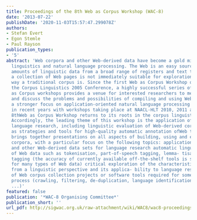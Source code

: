 ```yaml
---
title: Proceedings of the 8th Web as Corpus Workshop (WAC-8)
date: '2013-07-22'
publishDate: '2020-11-03T15:57:47.299078Z'
authors:
- Stefan Evert
- Egon Stemle
- Paul Rayson
publication_types:
- '5'
abstract: 'Web corpora and other Web-derived data have become a gold mine for corpus
  linguistics and natural language processing. The Web is an easy source of unprecedented
  amounts of linguistic data from a broad range of registers and text types. However,
  a collection of Web pages is not immediately suitable for exploration in the same
  way a traditional corpus is. Since the first Web as Corpus Workshop organised at
  the Corpus Linguistics 2005 Conference, a highly successful series of yearly Web
  as Corpus workshops provides a venue for interested researchers to meet, share ideas
  and discuss the problems and possibilities of compiling and using Web corpora. After
  a stronger focus on application-oriented natural language processing andWeb technology
  in recent years with workshops taking place at NAACL-HLT 2010, 2011 andWWW2012 the
  8thWeb as Corpus Workshop returns to its roots in the corpus linguistics community.
  Accordingly, the leading theme of this workshop is the application of Web data in
  language research, including linguistic evaluation of Web-derived corpora as well
  as strategies and tools for high-quality automatic annotation ofWeb text. The workshop
  brings together presentations on all aspects of building, using and evaluating Web
  corpora, with a particular focus on the following topics: applications of Web corpora
  and other Web-derived data sets for language research automatic linguistic annotation
  of Web data such as tokenisation, part-of-speech tagging, lemma- tisation and semantic
  tagging (the accuracy of currently available off-the-shelf tools is still unsatisfactory
  for many types of Web data) critical exploration of the characteristics of Web data
  from a linguistic perspective and its applica- bility to language research presentation
  of Web corpus collection projects or software tools required for some part of this
  process (crawling, filtering, de-duplication, language identification, indexing,
  ...)'
featured: false
publication: '*WAC-8 Organising Committee*'
publication_short: ''
url_pdf: http://sigwac.org.uk/raw-attachment/wiki/WAC8/wac8-proceedings.pdf
---
```


